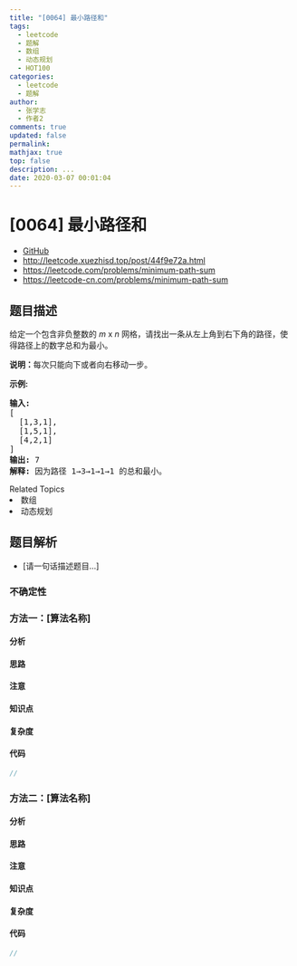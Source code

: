 ```yaml
---
title: "[0064] 最小路径和"
tags:
  - leetcode
  - 题解
  - 数组
  - 动态规划
  - HOT100
categories:
  - leetcode
  - 题解
author:
  - 张学志
  - 作者2
comments: true
updated: false
permalink:
mathjax: true
top: false
description: ...
date: 2020-03-07 00:01:04
---
```



# [0064] 最小路径和
* [GitHub](https://github.com/algoboy101/LeetCodeCrowdsource/tree/master/_posts/QA/%5B0064%5D%20%E6%9C%80%E5%B0%8F%E8%B7%AF%E5%BE%84%E5%92%8C.md)
* http://leetcode.xuezhisd.top/post/44f9e72a.html
* https://leetcode.com/problems/minimum-path-sum
* https://leetcode-cn.com/problems/minimum-path-sum


## 题目描述

<p>给定一个包含非负整数的 <em>m</em>&nbsp;x&nbsp;<em>n</em>&nbsp;网格，请找出一条从左上角到右下角的路径，使得路径上的数字总和为最小。</p>

<p><strong>说明：</strong>每次只能向下或者向右移动一步。</p>

<p><strong>示例:</strong></p>

<pre><strong>输入:</strong>
[
&nbsp; [1,3,1],
  [1,5,1],
  [4,2,1]
]
<strong>输出:</strong> 7
<strong>解释:</strong> 因为路径 1&rarr;3&rarr;1&rarr;1&rarr;1 的总和最小。
</pre>
<div><div>Related Topics</div><div><li>数组</li><li>动态规划</li></div></div>


## 题目解析
* [请一句话描述题目...]

### 不确定性


### 方法一：[算法名称]

#### 分析

#### 思路

#### 注意

#### 知识点

#### 复杂度

#### 代码

```cpp
//
```


### 方法二：[算法名称]

#### 分析

#### 思路

#### 注意

#### 知识点

#### 复杂度

#### 代码

```cpp
//
```


